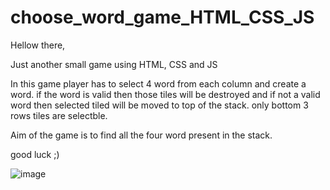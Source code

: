 # choose_word_game_HTML_CSS_JS

Hellow there,

Just another small game using HTML, CSS and JS

In this game player has to select 4 word from each column and create a word.
if the word is valid then those tiles will be destroyed 
and if not a valid word then selected tiled will be moved to top of the stack.
only bottom 3 rows tiles are selectble.

Aim of the game is to find all the four word present in the stack.

good luck ;)

![image](https://user-images.githubusercontent.com/89305345/156355444-63c22b08-253e-40f5-a629-903bf7c4e90f.png)
